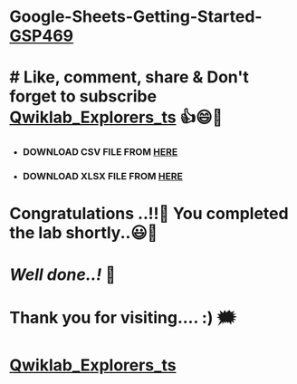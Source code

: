 # Google-Sheets-Getting-Started- [GSP469](https://www.cloudskillsboost.google/focuses/5828?parent=catalog)

# # Like, comment, share & Don't forget to subscribe [Qwiklab_Explorers_ts](https://youtube.com/@titashshil?si=RgamNu1dc9jVIbJN) 👍😄🤝

- ### DOWNLOAD CSV FILE FROM [HERE](https://github.com/Titash-shil/Google-Sheets-Getting-Started-GSP469/blob/main/exported-data.csv)

- ### DOWNLOAD XLSX FILE FROM [HERE](https://github.com/Titash-shil/Google-Sheets-Getting-Started-GSP469/blob/main/important-data.xlsx)

# Congratulations ..!!🎉  You completed the lab shortly..😃💯

# *Well done..!* 👏

# Thank you for visiting.... :) 🗯️

# [Qwiklab_Explorers_ts](https://youtube.com/@titashshil?si=RgamNu1dc9jVIbJN)
